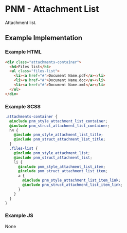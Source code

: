 # PNM - Attachment List

Attachment list.

## Example Implementation

### Example HTML
```html
<div class="attachments-container">
  <h4>Files list</h4>
  <ul class="files-list"> 
    <li><a href="#">Document Name.pdf</a></li>
    <li><a href="#">Document Name.doc</a></li>
    <li><a href="#">Document Name.xml</a></li>
  </ul>
</div>
```

### Example SCSS
```scss
.attachments-container {
  @include pnm_style_attachment_list_container;
  @include pnm_struct_attachment_list_container;
  h4 {
    @include pnm_style_attachment_list_title;
    @include pnm_struct_attachment_list_title;
  }
  .files-list {
    @include pnm_style_attachment_list;
    @include pnm_struct_attachment_list;
    li {
      @include pnm_style_attachment_list_item;
      @include pnm_struct_attachment_list_item;
      a {
        @include pnm_style_attachment_list_item_link;
        @include pnm_struct_attachment_list_item_link;
      }
    }
  }
}
```

### Example JS
None
